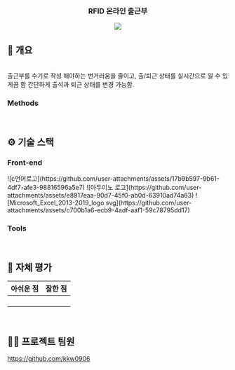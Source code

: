 <div align="center">

### RFID 온라인 출근부

[<img src="https://img.shields.io/badge/프로젝트 기간-2024.12.23~-0000FF?style=flat&logo=&logoColor=white" />]()


</div> 

## 📝 개요
</br>
출근부를 수기로 작성 해야하는 번거러움을 줄이고, 출/퇴근 상태를 실시간으로 알 수 있게끔 함 
간단하게 출석과 퇴근 상태를 변경 가능함.


<br />

### Methods







<br />

## ⚙ 기술 스택
### Front-end
<div>
![c언어로고](https://github.com/user-attachments/assets/17b9b597-9b61-4df7-afe3-98816596a5e7)
![아두이노 로고](https://github.com/user-attachments/assets/e8917eaa-90d7-45f0-ab0d-63910ad74a63)
![Microsoft_Excel_2013-2019_logo svg](https://github.com/user-attachments/assets/c700b1a6-ecb9-4adf-aaf1-59c78795dd17)

</div>

### Tools
<div>

</div>

<br />

## 🤔 자체 평가
| 아쉬운 점 | 잘한 점 |
| :-: | :-: |
|  |  |
|  |  |
|  |  |
|  |  |

<br />

## 💁‍♂️ 프로젝트 팀원
https://github.com/kkw0906

